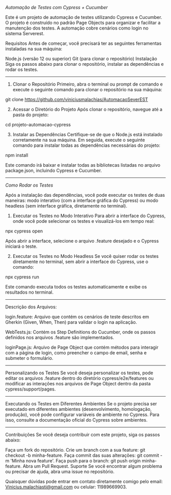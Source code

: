 *Automação de Testes com Cypress + Cucumber*

Este é um projeto de automação de testes utilizando Cypress e Cucumber. O projeto é construído no padrão Page Objects para organizar e facilitar a manutenção dos testes. A automação cobre cenários como login no sistema Serverest.

Requisitos
Antes de começar, você precisará ter as seguintes ferramentas instaladas na sua máquina:

Node.js (versão 12 ou superior)
Git (para clonar o repositório)
Instalação
Siga os passos abaixo para clonar o repositório, instalar as dependências e rodar os testes.

____________________________________________________________________________________________________________________________________________________________________
1. Clonar o Repositório
Primeiro, abra o terminal ou prompt de comando e execute o seguinte comando para clonar o repositório na sua máquina:

git clone https://github.com/viniciusmalachias/AutomacaoSeverEST


2. Acessar o Diretório do Projeto
Após clonar o repositório, navegue até a pasta do projeto:

cd projeto-automacao-cypress


3. Instalar as Dependências
Certifique-se de que o Node.js está instalado corretamente na sua máquina. Em seguida, execute o seguinte comando para instalar todas as dependências necessárias do projeto:

npm install

Este comando irá baixar e instalar todas as bibliotecas listadas no arquivo package.json, incluindo Cypress e Cucumber.
____________________________________________________________________________________________________________________________________________________________________

*Como Rodar os Testes*

Após a instalação das dependências, você pode executar os testes de duas maneiras: modo interativo (com a interface gráfica do Cypress) ou modo headless (sem interface gráfica, diretamente no terminal).

1. Executar os Testes no Modo Interativo
Para abrir a interface do Cypress, onde você pode selecionar os testes e visualizá-los em tempo real:

npx cypress open


Após abrir a interface, selecione o arquivo .feature desejado e o Cypress iniciará o teste.

2. Executar os Testes no Modo Headless
Se você quiser rodar os testes diretamente no terminal, sem abrir a interface do Cypress, use o comando:

npx cypress run

Este comando executa todos os testes automaticamente e exibe os resultados no terminal.
____________________________________________________________________________________________________________________________________________________________________
Descrição dos Arquivos:

login.feature: Arquivo que contém os cenários de teste descritos em Gherkin (Given, When, Then) para validar o login na aplicação.

WebTests.js: Contém os Step Definitions do Cucumber, onde os passos definidos nos arquivos .feature são implementados.

loginPage.js: Arquivo de Page Object que contém métodos para interagir com a página de login, como preencher o campo de email, senha e submeter o formulário.

___________________________________________________________________________________________________________________________________________________________________
Personalizando os Testes
Se você deseja personalizar os testes, pode editar os arquivos .feature dentro do diretório cypress/e2e/features ou modificar as interações nos arquivos de Page Object dentro da pasta cypress/support/pages.
____________________________________________________________________________________________________________________________________________________________________
Executando os Testes em Diferentes Ambientes
Se o projeto precisa ser executado em diferentes ambientes (desenvolvimento, homologação, produção), você pode configurar variáveis de ambiente no Cypress. Para isso, consulte a documentação oficial do Cypress sobre ambientes.
____________________________________________________________________________________________________________________________________________________________________
Contribuições
Se você deseja contribuir com este projeto, siga os passos abaixo:

Faça um fork do repositório.
Crie um branch com a sua feature: git checkout -b minha-feature.
Faça commit das suas alterações: git commit -m 'Minha nova feature'.
Faça push para o branch: git push origin minha-feature.
Abra um Pull Request.
Suporte
Se você encontrar algum problema ou precisar de ajuda, abra uma issue no repositório.


Quaisquer dúvidas pode entrar em contato diretamente comigo pelo email: Vinicius.malachiasti@gmail.com
ou celular: 11989669903.



